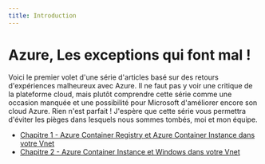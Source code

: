 ```yaml
---
title: Introduction
---
```

# Azure, Les exceptions qui font mal !

Voici le premier volet d'une série d'articles basé sur des retours d'expériences malheureux avec Azure.
Il ne faut pas y voir une critique de la plateforme cloud, mais plutôt comprendre cette série comme une occasion manquée et une possibilité pour Microsoft d'améliorer encore son cloud Azure. Rien n'est parfait !
J'espère que cette série vous permettra d'éviter les pièges dans lesquels nous sommes tombés, moi et mon équipe.

- [Chapitre 1 - Azure Container Registry et Azure Container Instance dans votre Vnet](articles/exceptions/01.azureException.acrAndAciInYourVnet.md)
- [Chapitre 2 - Azure Container Instance et Windows dans votre Vnet](articles/exceptions/02.azureException.aciWindowsWithVnet.md)
